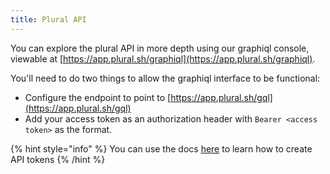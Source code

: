 ```yaml
---
title: Plural API
---
```


You can explore the plural API in more depth using our graphiql console, viewable at [https://app.plural.sh/graphiql](https://app.plural.sh/graphiql).

You'll need to do two things to allow the graphiql interface to be functional:

* Configure the endpoint to point to [https://app.plural.sh/gql](https://app.plural.sh/gql)
* Add your access token as an authorization header with `Bearer <access token>` as the format.

{% hint style="info" %}
You can use the docs [here](../../advanced-topics/identity-and-access-management/api-tokens.md) to learn how to create API tokens
{% /hint %}
